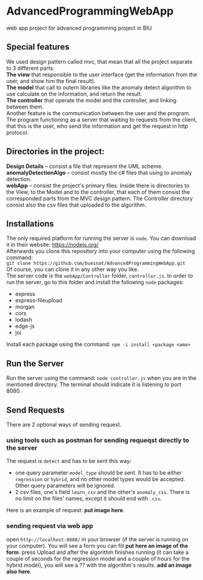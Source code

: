 # AdvancedProgrammingWebApp

web app project for advanced programming project in BIU


## Special features
We used design pattern called mvc, that mean that all the project separate to 3 different parts:<br />
**The view**  that responsible to the user interface (get the information from the user, and show him the final result).<br />
**The model** that call to outern libraries like the anomaly detect algorithm to use calculate on the information, and return the result.<br />
**The controller** that operate the model and the controller, and linking between them.<br />
Another feature is the communication between the user and the program. The program functioning as a server that waiting to requests from the client, that this is the user, who send the information and get the request in http protocol.

## Directories in the project:<br />
**Design Details** – consist a file that represent the UML scheme.<br />
**anomalyDetectionAlgo** – consist mostly the c# files that using to anomaly detection.<br />
**webApp** – consist the project's primary files. Inside there is directories to the View, to the Model and to the controller, that each of them consist the corresponded parts from the MVC design pattern. The Controller directory consist also the csv files that uploaded to the algorithm.


## Installations
The only required platform for running the server is `node`. You can download it in their website: https://nodejs.org/   
Afterwards you clone this repository into your computer using the following command:   
`git clone https://github.com/bueinat/AdvancedProgrammingWebApp.git`   
Of course, you can clone it in any other way you like.   
The server code is the `webApp/Controller` folder, `controller.js`. In order to run the server, go to this folder and install the following `node` packages:
- express
- express-fileupload
-	morgan
- cors
- lodash
- edge-js
-	joi   

Install each package using the command: `npm -i install <package name>`

## Run the Server
Run the server using the command: `node controller.js` when you are in the mentioned directory. The terminal should indicate it is listening to port 8080.

## Send Requests
There are 2 optional ways of sending request.

### using tools such as postman for sending requeqst directly to the server
The request is `detect` and has to be sent this way:
- one query parameter `model_type` should be sent. It has to be either `regression` or `hybrid`, and no other model types would be accepted. Other query parameters will be ignored.
- 2 csv files, one's field `learn_csv` and the other's `anomaly_csv`. There is no limit on the files' names, except it should end with `.csv`.

Here is an example of request: **put image here**.   

### sending request via web app
open `http://localhost:8080/` in your browser (if the server is running on your computer). You will see a form you can fill **put here an image of the form**. press Upload and after the algorithm finishes running (it can take a couple of seconds for the regression model and a couple of hours for the hybrid model), you will see a ?? with the algorithm's results. **add an image also here**.

